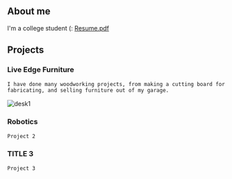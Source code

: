 ## **About me**
  I'm a college student (:
  [Resume.pdf](https://github.com/somariamul/Sophia-Mularoni/files/6260245/Resume.pdf)
## **Projects**

### Live Edge Furniture

```markdown
I have done many woodworking projects, from making a cutting board for myself to designing, 
fabricating, and selling furniture out of my garage.
```
![desk1](https://user-images.githubusercontent.com/23114058/113619033-74f3f200-9626-11eb-8a96-e64c8ca7061d.jpg)


### Robotics
```markdown
Project 2
```

### TITLE 3
```markdown
Project 3
```
